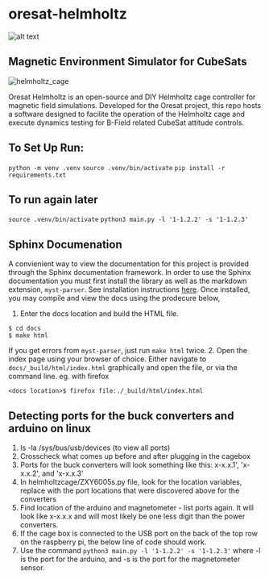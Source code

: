 # oresat-helmholtz

![alt text](https://user-images.githubusercontent.com/33878769/50576984-cde2d900-0dd2-11e9-8117-1c2e21f85c7d.png)

## Magnetic Environment Simulator for CubeSats

![helmholtz_cage](https://github.com/user-attachments/assets/6658f6dd-697b-4fe9-8dbe-10519ecca47b)


Oresat Helmholtz is an open-source and DIY Helmholtz cage controller for magnetic
field simulations. Developed for the Oresat project, this repo hosts a software designed to 
facilite the operation of the Helmholtz cage and execute dynamics testing for B-Field related 
CubeSat attitude controls.

## To Set Up Run:
`python -m venv .venv`
`source .venv/bin/activate`
`pip install -r requirements.txt`

## To run again later
`source .venv/bin/activate`
`python3 main.py -l '1-1.2.2' -s '1-1.2.3'`

## Sphinx Documenation
A convienient way to view the documentation for this project is provided through the Sphinx
documentation framework. In order to use the Sphinx documentation you must first install the 
library as well as the markdown extension, `myst-parser`. See installation instructions [here](https://www.sphinx-doc.org/en/master/usage/installation.html).
Once installed, you may compile and view the docs using the prodecure below,
1. Enter the docs location and build the HTML file.
```
$ cd docs
$ make html
```
If you get errors from `myst-parser`, just run `make html` twice.
2. Open the index page using your browser of choice. Either navigate to `docs/_build/html/index.html` graphically and open the file, or via the command line. eg. with firefox
```
<docs location>$ firefox file:./_build/html/index.html
```

## Detecting ports for the buck converters and arduino on linux
1. ls -la /sys/bus/usb/devices (to view all ports)
2. Crosscheck what comes up before and after plugging in the cagebox
3. Ports for the buck converters will look something like this: x-x.x.1', 'x-x.x.2', and 'x-x.x.3'
4. In helmholtzcage/ZXY6005s.py file, look for the location variables, replace with the port locations that were discovered above for the converters
5. Find location of the arduino and magnetometer - list ports again. It will look like x-x.x.x and will most likely be one less digit than the power converters.
6. If the cage box is connected to the USB port on the back of the top row on the raspberry pi, the below line of code should work.
7. Use the command `python3 main.py -l '1-1.2.2' -s '1-1.2.3'` where -l is the port for the arduino, and -s is the port for the magnetometer sensor.
